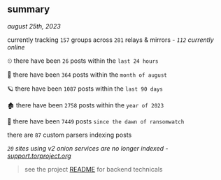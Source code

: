 
## summary
_august 25th, 2023_

currently tracking `157` groups across `281` relays & mirrors - _`112` currently online_

⏲ there have been `26` posts within the `last 24 hours`

🦈 there have been `364` posts within the `month of august`

🪐 there have been `1087` posts within the `last 90 days`

🏚 there have been `2758` posts within the `year of 2023`

🦕 there have been `7449` posts `since the dawn of ransomwatch`

there are `87` custom parsers indexing posts

_`20` sites using v2 onion services are no longer indexed - [support.torproject.org](https://support.torproject.org/onionservices/v2-deprecation/)_

> see the project [README](https://github.com/joshhighet/ransomwatch#ransomwatch--) for backend technicals
